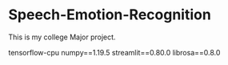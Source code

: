 # Speech-Emotion-Recognition
This is my college Major project.


tensorflow-cpu
numpy==1.19.5
streamlit==0.80.0
librosa==0.8.0
